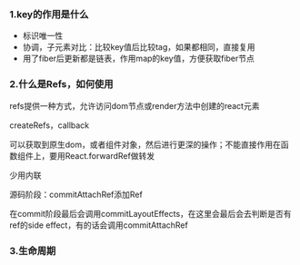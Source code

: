 ### 1.key的作用是什么

- 标识唯一性
- 协调，子元素对比：比较key值后比较tag，如果都相同，直接复用
- 用了fiber后更新都是链表，作用map的key值，方便获取fiber节点

### 2.什么是Refs，如何使用

refs提供一种方式，允许访问dom节点或render方法中创建的react元素

createRefs，callback

可以获取到原生dom，或者组件对象，然后进行更深的操作；不能直接作用在函数组件上，要用React.forwardRef做转发

少用内联

源码阶段：commitAttachRef添加Ref

在commit阶段最后会调用commitLayoutEffects，在这里会最后会去判断是否有ref的side effect，有的话会调用commitAttachRef

### 3.生命周期
